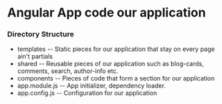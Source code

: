 # Angular App code our application

### Directory Structure

- templates -- Static pieces for our application that stay on every page ain't partials
- shared -- Reusable pieces of our application such as blog-cards, comments, search, author-info etc.
- components -- Pieces of code that form a section for our application
- app.module.js -- App initializer, dependency loader.
- app.config.js -- Configuration for our application
